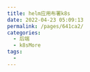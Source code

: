 ```yaml
---
title: helm应用布署k8s
date: 2022-04-23 05:09:13
permalink: /pages/641ca2/
categories:
  - 后端
  - k8sMore
tags:
  - 
---
```

